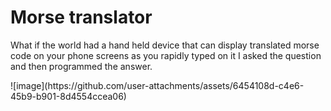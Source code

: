 <h1>Morse translator</h1>
<p>What if the world had a hand held device that can display translated morse code on your phone screens as you rapidly typed on it
I asked the question and then programmed the answer.</p>
![image](https://github.com/user-attachments/assets/6454108d-c4e6-45b9-b901-8d4554ccea06)
